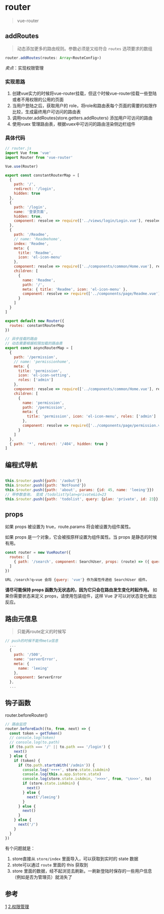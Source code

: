 # router

> vue-router

## addRoutes

> 动态添加更多的路由规则。参数必须是又给符合 `routes` 选项要求的数组

```js
router.addRoutes(routes: Array<RouteConfig>)
```

*卖点*：实现权限管理
### 实现思路

1. 创建vue实力的时候将vue-router挂载，但这个时候vue-router挂载一些登陆或者不用权限的公用的页面
2. 当用户登陆之后，获取用户的 role，将role和路由表每个页面的需要的权限作比较，生成最终用户可访问的路由表
3. 调用router.addRoutes(store.getters.addRouters) 添加用户可访问的路由
4. 使用vuex 管理路由表，根据vuex中可访问的路由渲染侧边栏组件

### 具体代码

```js
// router.js
import Vue from 'vue'
import Router from 'vue-router'

Vue.use(Router)

export const constantRouterMap = [
  {
    path: '/',
    redirect: '/login',
    hidden: true
  },
  {
    path: '/login',
    name: '登录页面',
    hidden: true,
    component: resolve => require(['../views/login/Login.vue'], resolve)
  },
  {
    path: '/Readme',
    // name: 'Readmehome',
    index: 'Readme',
    meta: {
      title: 'Readme',
      icon: 'el-icon-menu'
    },
    component: resolve => require(['../components/common/Home.vue'], resolve),
    children: [
      {
        name: 'Readme',
        path: '/',
        meta: { title: 'Readme', icon: 'el-icon-menu' },
        component: resolve => require(['../components/page/Readme.vue'], resolve)
      }
    ]
  }
]

export default new Router({
  routes: constantRouterMap
})

// 异步挂载的路由
// 动态需要根据权限加载的路由表
export const asyncRouterMap = [
  {
    path: '/permission',
    // name: 'permissionhome',
    meta: {
      title: 'permission',
      icon: 'el-icon-setting',
      roles: ['admin']
    },
    component: resolve => require(['../components/common/Home.vue'], resolve),
    children: [
      {
        name: 'permission',
        path: '/permission',
        meta: {
          title: 'permission', icon: 'el-icon-menu', roles: ['admin']
        },
        component: resolve => require(['../components/page/permission.vue'], resolve)
      }
    ]
  },
  { path: '*', redirect: '/404', hidden: true }
]
```

## 编程式导航

```js

```

```js
this.$router.push({path: '/aobut'})
this.$router.push({path: 'NotFound'})
this.$router.push({path: 'about', params: {id: 45, name: 'leeing'}})
// 带参数查询， 变成 /todolist?plan=private&id=23
this.$router.push({path: 'todolist', query: {plan: 'private', id: 23}})
```

## props

如果 props 被设置为 true，route.params 将会被设置为组件属性。

如果 props 是一个对象，它会被按原样设置为组件属性。当 props 是静态的时候有用。

```js
const router = new VueRouter({
  routes: [
    { path: '/search', component: SearchUser, props: (route) => ({ query: route.query.q }) }
  ]
})

URL /search?q=vue 会将 {query: 'vue'} 作为属性传递给 SearchUser 组件。
```

**请尽可能保持 props 函数为无状态的，因为它只会在路由发生变化时起作用。**
如果你需要状态来定义 props，请使用包装组件，这样 Vue 才可以对状态变化做出反应。

## 路由元信息

> 只能再route定义的时候写

```js
// push的时候不能传meta信息
  ...
  {
    path: '/500',
    name: 'serverError',
    meta: {
      name: 'leeing'
    },
    component: ServerError
  },
  ...
```

## 钩子函数

router.beforeRouter()

```js
// 路由监控
router.beforeEach((to, from, next) => {
  const token = getToken()
  // console.log(token)
  // console.log(to.path)
  if (to.path === '/' || to.path === '/login') {
    next()
  } else {
    if (token) {
      if (to.path.startsWith('/admin')) {
        console.log('++++', store.state.isAdmin)
        console.log(this.a.app.$store.state)
        console.log(store.state.isAdmin, '>>>>', from, '\n>>>', to)
        if (store.state.isAdmin) {
          next()
        } else {
          next('/leeing')
        }
      } else {
        next()
      }
    } else {
      next('/')
    }
  }
})
```

有个问题就是：

1. store直接从 `store/index` 里面导入，可以获取到实时的 state 数据
2. stote可以通过 `route` 里面的 this 获取到
3. store 里面的数据，经不起浏览去刷新。一刷新登陆时保存的一些用户信息（例如是否为管理员）就消失了

## 参考

[1](https://router.vuejs.org/zh-cn/essentials/navigation.html)
[2.权限管理](https://juejin.im/post/5a97e41bf265da23a048fa20?utm_medium=fe&utm_source=weixinqun)